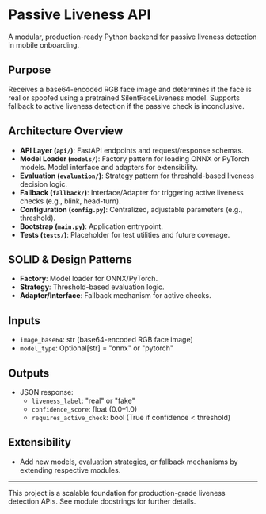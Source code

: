 # Passive Liveness API

A modular, production-ready Python backend for passive liveness detection in mobile onboarding.

## Purpose
Receives a base64-encoded RGB face image and determines if the face is real or spoofed using a pretrained SilentFaceLiveness model. Supports fallback to active liveness detection if the passive check is inconclusive.

## Architecture Overview
- **API Layer (`api/`)**: FastAPI endpoints and request/response schemas.
- **Model Loader (`models/`)**: Factory pattern for loading ONNX or PyTorch models. Model interface and adapters for extensibility.
- **Evaluation (`evaluation/`)**: Strategy pattern for threshold-based liveness decision logic.
- **Fallback (`fallback/`)**: Interface/Adapter for triggering active liveness checks (e.g., blink, head-turn).
- **Configuration (`config.py`)**: Centralized, adjustable parameters (e.g., threshold).
- **Bootstrap (`main.py`)**: Application entrypoint.
- **Tests (`tests/`)**: Placeholder for test utilities and future coverage.

## SOLID & Design Patterns
- **Factory**: Model loader for ONNX/PyTorch.
- **Strategy**: Threshold-based evaluation logic.
- **Adapter/Interface**: Fallback mechanism for active checks.

## Inputs
- `image_base64`: str (base64-encoded RGB face image)
- `model_type`: Optional[str] = "onnx" or "pytorch"

## Outputs
- JSON response:
  - `liveness_label`: "real" or "fake"
  - `confidence_score`: float (0.0–1.0)
  - `requires_active_check`: bool (True if confidence < threshold)

## Extensibility
- Add new models, evaluation strategies, or fallback mechanisms by extending respective modules.

---

This project is a scalable foundation for production-grade liveness detection APIs. See module docstrings for further details.

